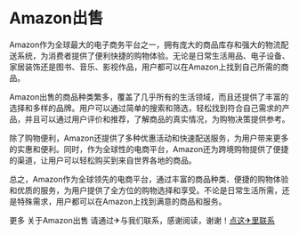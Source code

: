 # Amazon出售

Amazon作为全球最大的电子商务平台之一，拥有庞大的商品库存和强大的物流配送系统，为消费者提供了便利快捷的购物体验。无论是日常生活用品、电子设备、家居装饰还是图书、音乐、影视作品，用户都可以在Amazon上找到自己所需的商品。

Amazon出售的商品种类繁多，覆盖了几乎所有的生活领域，而且还提供了丰富的选择和多样的品牌。用户可以通过简单的搜索和筛选，轻松找到符合自己需求的产品，并且可以通过用户评价和推荐，了解商品的真实情况，为购物决策提供参考。

除了购物便利，Amazon还提供了多种优惠活动和快速配送服务，为用户带来更多的实惠和便利。同时，作为全球性的电商平台，Amazon还为跨境购物提供了便捷的渠道，让用户可以轻松购买到来自世界各地的商品。

总之，Amazon作为全球领先的电商平台，通过丰富的商品种类、便捷的购物体验和优质的服务，为用户提供了全方位的购物选择和享受。不论是日常生活所需，还是特殊需求，用户都可以在Amazon上找到满意的商品和服务。

更多 关于Amazon出售 请通过✈与我们联系，感谢阅读，谢谢！[点这✈里联系](https://acc.k02.cc)